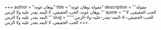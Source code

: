 +++
author = "يوهان غوته"
title = "مقولة يوهان غوته"
description = '''مقولة يوهان غوته: الحب الحقيقي، لا البعد يقدر عليه ولا الزمن.'''
quote = '''الحب الحقيقي، لا البعد يقدر عليه ولا الزمن.'''
slug = '''الحب-الحقيقي،-لا-البعد-يقدر-عليه-ولا-الزمن'''
+++
الحب الحقيقي، لا البعد يقدر عليه ولا الزمن.
